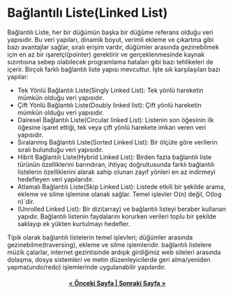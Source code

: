 # Bağlantılı Liste(Linked List)

Bağlantılı Liste, her bir düğümün başka bir düğüme referans olduğu veri yapısıdır. Bu veri yapıları, dinamik boyut, verimli ekleme ve çıkartma gibi bazı avantajlar sağlar, sıralı erişim vardır, düğümler arasında gezinebilmek için en az bir işaretçi(pointer) gerektirir ve gerçeklenmesinde kaynak sızıntısına sebep olabilecek programlama hataları gibi bazı tehlikeleri de içerir. Birçok farklı bağlantılı liste yapısı mevcuttur. İşte sık karşılaşılan bazı yapılar:

- Tek Yönlü Bağlantılı Liste(Singly Linked List): Tek yönlü hareketin mümkün olduğu veri yapısıdır.
- Çift Yönlü Bağlantılı Liste(Doubly linked list): Çift yönlü hareketin mümkün olduğu veri yapısıdır. 
- Dairesel Bağlantılı Liste(Circular linked List): Listenin son öğesinin ilk öğesine işaret ettiği, tek veya çift yönlü harekete imkan veren veri yapısıdır. 
- Sıralanmış Bağlantılı Liste(Sorted Linked List): Bir ölçüte göre verilerin sıralı bulunduğu veri yapısıdır.
- Hibrit Bağlantılı Liste(Hybrid Linked List): Birden fazla bağlantılı liste türünün özelliklerini barındıran, ihtiyaç doğrultusunda farklı bağlantılı listelerin özelliklerini alarak sahip olunan zayıf yönleri en az indirmeyi hedefleyen veri yapılarıdır.
- Atlamalı Bağlantılı Liste(Skip Linked List): Listede etkili bir şekilde arama, ekleme ve silme işlemine olanak sağlar. Temel işlevler O(n) değil, O(log n)`dir. 
- (Unrolled Linked List): Bir dizi(array) ve bağlantılı listeyi beraber kullanan yapıdır. Bağlantılı listenin faydalarını korurken verileri toplu bir şekilde saklayıp ek yükten kurtulmayı hedefler.

Tipik olarak bağlantılı listelerin temel işlevleri; düğümler arasında gezinebilme(traversing), ekleme ve silme işlemleridir. bağlantılı listelere müzik çalarlar, internet gezintisinde ardışık girdiğimiz web siteleri arasında dolaşma, dosya sistemleri ve metin düzenleyicilerde geri alma/yeniden yapma(undo/redo) işlemlerinde uygulanabilir yapılardır.

<h4 align="center"><a href="../giris">< Önceki Sayfa | <a href="singly_linked_list/">Sonraki Sayfa ></a></a></h4>
